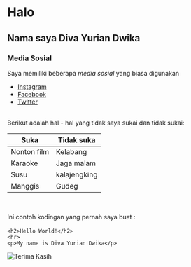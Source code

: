 # Halo 
## Nama saya Diva Yurian Dwika

### Media Sosial

Saya memiliki beberapa _media sosial_ yang biasa digunakan
<br>
- [Instagram](https://www.instagram.com/?hl=id)
- [Facebook](https://id-id.facebook.com/)
- [Twitter](https://twitter.com/twitter)
<br><br>

Berikut adalah hal - hal yang tidak saya sukai dan tidak sukai:

**Suka** | **Tidak suka**
---|---   
Nonton film | Kelabang
Karaoke | Jaga malam
Susu | kalajengking
Manggis |Gudeg
<br>


Ini contoh kodingan yang pernah saya buat :
<br><br>
`<h2>Hello World!</h2>`
<br>
`<hr>`
<br>
`<p>My name is Diva Yurian Dwika</p>`


![Terima Kasih](https://cdn1-production-images-kly.akamaized.net/0_uKfu13L9A_1AOLGJ5n23DT4qY=/640x360/smart/filters:quality(75):strip_icc():format(jpeg)/kly-media-production/medias/1529229/original/081842100_1488879844-Terima_Kasih.jpg)
